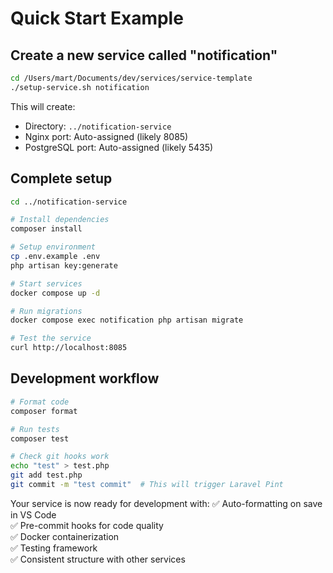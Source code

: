 # Quick Start Example

## Create a new service called "notification"

```bash
cd /Users/mart/Documents/dev/services/service-template
./setup-service.sh notification
```

This will create:
- Directory: `../notification-service`
- Nginx port: Auto-assigned (likely 8085)
- PostgreSQL port: Auto-assigned (likely 5435)

## Complete setup

```bash
cd ../notification-service

# Install dependencies
composer install

# Setup environment
cp .env.example .env
php artisan key:generate

# Start services
docker compose up -d

# Run migrations
docker compose exec notification php artisan migrate

# Test the service
curl http://localhost:8085
```

## Development workflow

```bash
# Format code
composer format

# Run tests
composer test

# Check git hooks work
echo "test" > test.php
git add test.php
git commit -m "test commit"  # This will trigger Laravel Pint
```

Your service is now ready for development with:
✅ Auto-formatting on save in VS Code  
✅ Pre-commit hooks for code quality  
✅ Docker containerization  
✅ Testing framework  
✅ Consistent structure with other services
